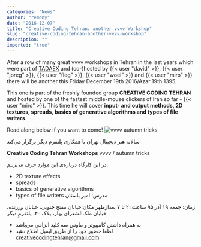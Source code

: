 ```yaml
---
categories: "News"
author: "remony"
date: "2016-12-07"
title: "Creative Coding Tehran: another vvvv Workshop"
slug: "creative-coding-tehran-another-vvvv-workshop"
description: ""
imported: "true"
---
```



After a row of many great vvvv workshops in Tehran in the last years which were part of [TADAEX](http://www.tadaex.com/) and (co-)hosted by {{< user "david" >}}, {{< user "joreg" >}}, {{< user "fleg" >}}, {{< user "woei" >}} and {{< user "miro" >}} there will be another this Friday December 19th 2016/Azar 19th 1395.

This one is part of the freshly founded group **CREATIVE CODING TEHRAN** and hosted by one of the fastest middle-mouse clickers of Iran so far - {{< user "miro" >}}. This time he will cover **input- and output methods, 2D textures, spreads, basics of generative algorithms and types of file writers**.

Read along below if you want to come!
![vvvv autumn tricks](BIGONEvvvv_AutumnTricks.jpg) 

سالانه هنر دیجیتال تهران با همکاری پلتفرم دیگر برگزار می‌کند

**Creative Coding Tehran Workshops**
vvvv / autumn tricks

در این کارگاه درباره‌ی این موارد حرف می‌زنیم:
- 2D texture effects
- spreads
- basics of generative algorithms
- types of file writers
مدرس: امیر باستان

زمان: جمعه ۱۹ آذر ۹۵
ساعت: ۲ تا ۷ بعدازظهر
مکان:خیابان مفتح جنوبی، خیابان ورزنده، خیابان ملک‌الشعرای بهار، پلاک ۳۰، پلتفرمِ دیگر 

- به همراه داشتن کامپیوتر و ماوس سه کلید الزامی می‌باشد
- لطفا حضور خود را از طریق ایمیل اطلاع دهید
creativecodingtehran@gmail.com